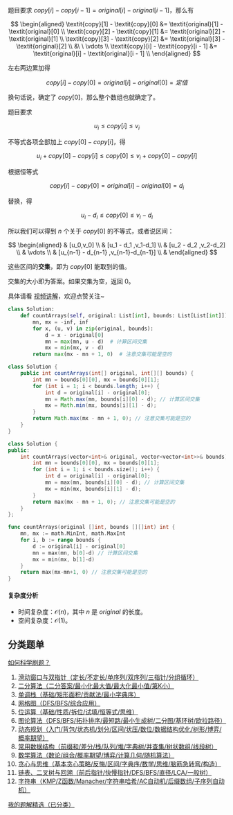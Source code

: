 题目要求 $\textit{copy}[i] - \textit{copy}[i - 1] = \textit{original}[i] - \textit{original}[i - 1]$，那么有

$$
\begin{aligned}
\textit{copy}[1] - \textit{copy}[0] &= \textit{original}[1] - \textit{original}[0]     \\
\textit{copy}[2] - \textit{copy}[1] &= \textit{original}[2] - \textit{original}[1]     \\
\textit{copy}[3] - \textit{copy}[2] &= \textit{original}[3] - \textit{original}[2]     \\
&\ \ \vdots \\
\textit{copy}[i] - \textit{copy}[i - 1] &= \textit{original}[i] - \textit{original}[i - 1] \\
\end{aligned}
$$

左右两边累加得

$$
\textit{copy}[i] - \textit{copy}[0] = \textit{original}[i] - \textit{original}[0] = 定值
$$

换句话说，确定了 $\textit{copy}[0]$，那么整个数组也就确定了。

题目要求

$$
u_i\le \textit{copy}[i] \le v_i
$$

不等式各项全部加上 $\textit{copy}[0] - \textit{copy}[i]$，得

$$
u_i + \textit{copy}[0] - \textit{copy}[i] \le \textit{copy}[0] \le v_i + \textit{copy}[0] - \textit{copy}[i]
$$

根据恒等式

$$
\textit{copy}[i] - \textit{copy}[0] = \textit{original}[i] - \textit{original}[0] = d_i
$$

替换，得

$$
u_i - d_i \le \textit{copy}[0] \le v_i - d_i
$$

所以我们可以得到 $n$ 个关于 $\textit{copy}[0]$ 的不等式，或者说区间：

$$
\begin{aligned}
& [u_0,v_0] \\
& [u_1 - d_1 ,v_1-d_1] \\
& [u_2 - d_2 ,v_2-d_2] \\
& \vdots \\
& [u_{n-1} - d_{n-1} ,v_{n-1}-d_{n-1}] \\
& \end{aligned}
$$

这些区间的**交集**，即为 $\textit{copy}[0]$ 能取到的值。

交集的大小即为答案。如果交集为空，返回 $0$。

具体请看 [视频讲解](https://www.bilibili.com/video/BV1m39bYiEVV/?t=1m2s)，欢迎点赞关注~

```py [sol-Python3]
class Solution:
    def countArrays(self, original: List[int], bounds: List[List[int]]) -> int:
        mn, mx = -inf, inf
        for x, (u, v) in zip(original, bounds):
            d = x - original[0]
            mn = max(mn, u - d)  # 计算区间交集
            mx = min(mx, v - d)
        return max(mx - mn + 1, 0)  # 注意交集可能是空的
```

```java [sol-Java]
class Solution {
    public int countArrays(int[] original, int[][] bounds) {
        int mn = bounds[0][0], mx = bounds[0][1];
        for (int i = 1; i < bounds.length; i++) {
            int d = original[i] - original[0];
            mn = Math.max(mn, bounds[i][0] - d); // 计算区间交集
            mx = Math.min(mx, bounds[i][1] - d);
        }
        return Math.max(mx - mn + 1, 0); // 注意交集可能是空的
    }
}
```

```cpp [sol-C++]
class Solution {
public:
    int countArrays(vector<int>& original, vector<vector<int>>& bounds) {
        int mn = bounds[0][0], mx = bounds[0][1];
        for (int i = 1; i < bounds.size(); i++) {
            int d = original[i] - original[0];
            mn = max(mn, bounds[i][0] - d); // 计算区间交集
            mx = min(mx, bounds[i][1] - d);
        }
        return max(mx - mn + 1, 0); // 注意交集可能是空的
    }
};
```

```go [sol-Go]
func countArrays(original []int, bounds [][]int) int {
	mn, mx := math.MinInt, math.MaxInt
	for i, b := range bounds {
		d := original[i] - original[0]
		mn = max(mn, b[0]-d) // 计算区间交集
		mx = min(mx, b[1]-d)
	}
	return max(mx-mn+1, 0) // 注意交集可能是空的
}
```

#### 复杂度分析

- 时间复杂度：$\mathcal{O}(n)$，其中 $n$ 是 $\textit{original}$ 的长度。
- 空间复杂度：$\mathcal{O}(1)$。

## 分类题单

[如何科学刷题？](https://leetcode.cn/circle/discuss/RvFUtj/)

1. [滑动窗口与双指针（定长/不定长/单序列/双序列/三指针/分组循环）](https://leetcode.cn/circle/discuss/0viNMK/)
2. [二分算法（二分答案/最小化最大值/最大化最小值/第K小）](https://leetcode.cn/circle/discuss/SqopEo/)
3. [单调栈（基础/矩形面积/贡献法/最小字典序）](https://leetcode.cn/circle/discuss/9oZFK9/)
4. [网格图（DFS/BFS/综合应用）](https://leetcode.cn/circle/discuss/YiXPXW/)
5. [位运算（基础/性质/拆位/试填/恒等式/思维）](https://leetcode.cn/circle/discuss/dHn9Vk/)
6. [图论算法（DFS/BFS/拓扑排序/最短路/最小生成树/二分图/基环树/欧拉路径）](https://leetcode.cn/circle/discuss/01LUak/)
7. [动态规划（入门/背包/状态机/划分/区间/状压/数位/数据结构优化/树形/博弈/概率期望）](https://leetcode.cn/circle/discuss/tXLS3i/)
8. [常用数据结构（前缀和/差分/栈/队列/堆/字典树/并查集/树状数组/线段树）](https://leetcode.cn/circle/discuss/mOr1u6/)
9. [数学算法（数论/组合/概率期望/博弈/计算几何/随机算法）](https://leetcode.cn/circle/discuss/IYT3ss/)
10. [贪心与思维（基本贪心策略/反悔/区间/字典序/数学/思维/脑筋急转弯/构造）](https://leetcode.cn/circle/discuss/g6KTKL/)
11. [链表、二叉树与回溯（前后指针/快慢指针/DFS/BFS/直径/LCA/一般树）](https://leetcode.cn/circle/discuss/K0n2gO/)
12. [字符串（KMP/Z函数/Manacher/字符串哈希/AC自动机/后缀数组/子序列自动机）](https://leetcode.cn/circle/discuss/SJFwQI/)

[我的题解精选（已分类）](https://github.com/EndlessCheng/codeforces-go/blob/master/leetcode/SOLUTIONS.md)
